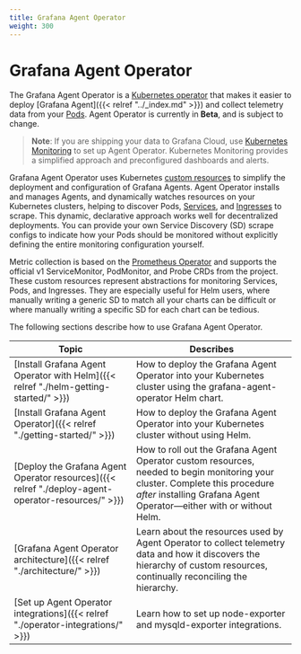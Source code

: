 ```yaml
---
title: Grafana Agent Operator
weight: 300
---
```


# Grafana Agent Operator

The Grafana Agent Operator is a [Kubernetes operator](https://www.cncf.io/blog/2022/06/15/kubernetes-operators-what-are-they-some-examples/) that makes it easier to
deploy [Grafana Agent]({{< relref "../_index.md" >}}) and collect telemetry data from your [Pods](https://kubernetes.io/docs/concepts/workloads/pods/).
Agent Operator is currently in **Beta**, and is subject to change.

> **Note**: If you are shipping your data to Grafana Cloud, use [Kubernetes Monitoring](https://grafana.com/docs/grafana-cloud/kubernetes-monitoring/) to set up Agent Operator. Kubernetes Monitoring provides a simplified approach and preconfigured dashboards and alerts.

Grafana Agent Operator uses Kubernetes [custom resources](https://kubernetes.io/docs/concepts/extend-kubernetes/api-extension/custom-resources/) to simplify the deployment and configuration of Grafana Agents. Agent Operator installs and manages Agents, and dynamically watches resources on your Kubernetes clusters, helping to discover Pods, [Services](https://kubernetes.io/docs/concepts/services-networking/service/), and [Ingresses](https://kubernetes.io/docs/concepts/services-networking/ingress/) to scrape. This dynamic, declarative approach works well for decentralized deployments. You can provide your own Service Discovery (SD) scrape configs to indicate how your Pods should be monitored without explicitly defining the entire monitoring configuration yourself.

Metric collection is based on the [Prometheus
Operator](https://github.com/prometheus-operator/prometheus-operator) and
supports the official v1 ServiceMonitor, PodMonitor, and Probe CRDs from the
project. These custom resources represent abstractions for monitoring Services,
Pods, and Ingresses. They are especially useful for Helm users, where manually
writing a generic SD to match all your charts can be difficult or where manually writing a specific SD for each chart can be tedious.

The following sections describe how to use Grafana Agent Operator.

| Topic | Describes |
|---|---|
| [Install Grafana Agent Operator with Helm]({{< relref "./helm-getting-started/" >}}) | How to deploy the Grafana Agent Operator into your Kubernetes cluster using the grafana-agent-operator Helm chart. |
| [Install Grafana Agent Operator]({{< relref "./getting-started/" >}}) | How to deploy the Grafana Agent Operator into your Kubernetes cluster without using Helm. |
| [Deploy the Grafana Agent Operator resources]({{< relref "./deploy-agent-operator-resources/" >}}) | How to roll out the Grafana Agent Operator custom resources, needed to begin monitoring your cluster. Complete this procedure *after* installing Grafana Agent Operator&mdash;either with or without Helm. |
| [Grafana Agent Operator architecture]({{< relref "./architecture/" >}}) | Learn about the resources used by Agent Operator to collect telemetry data and how it discovers the hierarchy of custom resources, continually reconciling the hierarchy.  |
| [Set up Agent Operator integrations]({{< relref "./operator-integrations/" >}}) | Learn how to set up node-exporter and mysqld-exporter integrations. |
